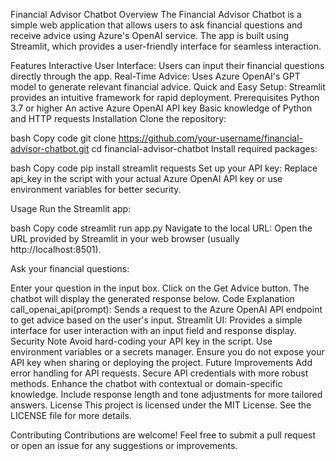 Financial Advisor Chatbot
Overview
The Financial Advisor Chatbot is a simple web application that allows users to ask financial questions and receive advice using Azure's OpenAI service. The app is built using Streamlit, which provides a user-friendly interface for seamless interaction.

Features
Interactive User Interface: Users can input their financial questions directly through the app.
Real-Time Advice: Uses Azure OpenAI's GPT model to generate relevant financial advice.
Quick and Easy Setup: Streamlit provides an intuitive framework for rapid deployment.
Prerequisites
Python 3.7 or higher
An active Azure OpenAI API key
Basic knowledge of Python and HTTP requests
Installation
Clone the repository:

bash
Copy code
git clone https://github.com/your-username/financial-advisor-chatbot.git
cd financial-advisor-chatbot
Install required packages:

bash
Copy code
pip install streamlit requests
Set up your API key: Replace api_key in the script with your actual Azure OpenAI API key or use environment variables for better security.

Usage
Run the Streamlit app:

bash
Copy code
streamlit run app.py
Navigate to the local URL: Open the URL provided by Streamlit in your web browser (usually http://localhost:8501).

Ask your financial questions:

Enter your question in the input box.
Click on the Get Advice button.
The chatbot will display the generated response below.
Code Explanation
call_openai_api(prompt): Sends a request to the Azure OpenAI API endpoint to get advice based on the user's input.
Streamlit UI: Provides a simple interface for user interaction with an input field and response display.
Security Note
Avoid hard-coding your API key in the script. Use environment variables or a secrets manager.
Ensure you do not expose your API key when sharing or deploying the project.
Future Improvements
Add error handling for API requests.
Secure API credentials with more robust methods.
Enhance the chatbot with contextual or domain-specific knowledge.
Include response length and tone adjustments for more tailored answers.
License
This project is licensed under the MIT License. See the LICENSE file for more details.

Contributing
Contributions are welcome! Feel free to submit a pull request or open an issue for any suggestions or improvements.
